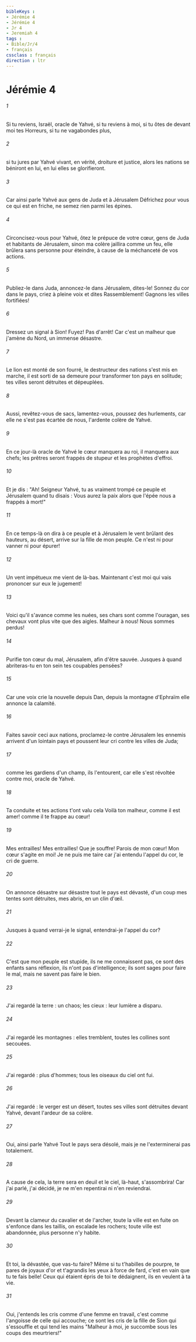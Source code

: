 ```yaml
---
bibleKeys : 
- Jérémie 4
- Jérémie 4
- Jr 4
- Jeremiah 4
tags : 
- Bible/Jr/4
- français
cssclass : français
direction : ltr
---
```


# Jérémie 4

###### 1
Si tu reviens, Israël, oracle de Yahvé, si tu reviens à moi, si tu ôtes de devant moi tes Horreurs, si tu ne vagabondes plus,
###### 2
si tu jures par Yahvé vivant, en vérité, droiture et justice, alors les nations se béniront en lui, en lui elles se glorifieront.
###### 3
Car ainsi parle Yahvé aux gens de Juda et à Jérusalem Défrichez pour vous ce qui est en friche, ne semez rien parmi les épines.
###### 4
Circoncisez-vous pour Yahvé, ôtez le prépuce de votre cœur, gens de Juda et habitants de Jérusalem, sinon ma colère jaillira comme un feu, elle brûlera sans personne pour éteindre, à cause de la méchanceté de vos actions.
###### 5
Publiez-le dans Juda, annoncez-le dans Jérusalem, dites-le! Sonnez du cor dans le pays, criez à pleine voix et dites Rassemblement! Gagnons les villes fortifiées!
###### 6
Dressez un signal à Sion! Fuyez! Pas d'arrêt! Car c'est un malheur que j'amène du Nord, un immense désastre.
###### 7
Le lion est monté de son fourré, le destructeur des nations s'est mis en marche, il est sorti de sa demeure pour transformer ton pays en solitude; tes villes seront détruites et dépeuplées.
###### 8
Aussi, revêtez-vous de sacs, lamentez-vous, poussez des hurlements, car elle ne s'est pas écartée de nous, l'ardente colère de Yahvé.
###### 9
En ce jour-là oracle de Yahvé le cœur manquera au roi, il manquera aux chefs; les prêtres seront frappés de stupeur et les prophètes d'effroi.
###### 10
Et je dis : "Ah! Seigneur Yahvé, tu as vraiment trompé ce peuple et Jérusalem quand tu disais : Vous aurez la paix alors que l'épée nous a frappés à mort!"
###### 11
En ce temps-là on dira à ce peuple et à Jérusalem le vent brûlant des hauteurs, au désert, arrive sur la fille de mon peuple. Ce n'est ni pour vanner ni pour épurer! 
###### 12
Un vent impétueux me vient de là-bas. Maintenant c'est moi qui vais prononcer sur eux le jugement!
###### 13
Voici qu'il s'avance comme les nuées, ses chars sont comme l'ouragan, ses chevaux vont plus vite que des aigles. Malheur à nous! Nous sommes perdus!
###### 14
Purifie ton cœur du mal, Jérusalem, afin d'être sauvée. Jusques à quand abriteras-tu en ton sein tes coupables pensées?
###### 15
Car une voix crie la nouvelle depuis Dan, depuis la montagne d'Ephraïm elle annonce la calamité.
###### 16
Faites savoir ceci aux nations, proclamez-le contre Jérusalem les ennemis arrivent d'un lointain pays et poussent leur cri contre les villes de Juda;
###### 17
comme les gardiens d'un champ, ils l'entourent, car elle s'est révoltée contre moi, oracle de Yahvé.
###### 18
Ta conduite et tes actions t'ont valu cela Voilà ton malheur, comme il est amer! comme il te frappe au cœur!
###### 19
Mes entrailles! Mes entrailles! Que je souffre! Parois de mon cœur! Mon cœur s'agite en moi! Je ne puis me taire car j'ai entendu l'appel du cor, le cri de guerre.
###### 20
On annonce désastre sur désastre tout le pays est dévasté, d'un coup mes tentes sont détruites, mes abris, en un clin d'œil.
###### 21
Jusques à quand verrai-je le signal, entendrai-je l'appel du cor? 
###### 22
C'est que mon peuple est stupide, ils ne me connaissent pas, ce sont des enfants sans réflexion, ils n'ont pas d'intelligence; ils sont sages pour faire le mal, mais ne savent pas faire le bien.
###### 23
J'ai regardé la terre : un chaos; les cieux : leur lumière a disparu.
###### 24
J'ai regardé les montagnes : elles tremblent, toutes les collines sont secouées.
###### 25
J'ai regardé : plus d'hommes; tous les oiseaux du ciel ont fui.
###### 26
J'ai regardé : le verger est un désert, toutes ses villes sont détruites devant Yahvé, devant l'ardeur de sa colère.
###### 27
Oui, ainsi parle Yahvé Tout le pays sera désolé, mais je ne l'exterminerai pas totalement.
###### 28
A cause de cela, la terre sera en deuil et le ciel, là-haut, s'assombrira! Car j'ai parlé, j'ai décidé, je ne m'en repentirai ni n'en reviendrai.
###### 29
Devant la clameur du cavalier et de l'archer, toute la ville est en fuite on s'enfonce dans les taillis, on escalade les rochers; toute ville est abandonnée, plus personne n'y habite.
###### 30
Et toi, la dévastée, que vas-tu faire? Même si tu t'habilles de pourpre, te pares de joyaux d'or et t'agrandis les yeux à force de fard, c'est en vain que tu te fais belle! Ceux qui étaient épris de toi te dédaignent, ils en veulent à ta vie.
###### 31
Oui, j'entends les cris comme d'une femme en travail, c'est comme l'angoisse de celle qui accouche; ce sont les cris de la fille de Sion qui s'essouffle et qui tend les mains "Malheur à moi, je succombe sous les coups des meurtriers!"
